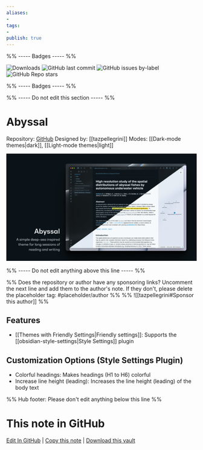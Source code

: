 ```yaml
---
aliases:
- 
tags: 
- 
publish: true
---
```


%% ----- Badges ----- %%

![Downloads](https://img.shields.io/badge/downloads-4848-573E7A?style=for-the-badge&logo=)
![GitHub last commit](https://img.shields.io/github/last-commit/tazpellegrini/abyssalobsidian?color=573E7A&label=last%20update&logo=github&style=for-the-badge)
![GitHub issues by-label](https://img.shields.io/github/issues/tazpellegrini/abyssalobsidian/help%20wanted?color=573E7A&logo=github&style=for-the-badge) 
![GitHub Repo stars](https://img.shields.io/github/stars/tazpellegrini/abyssalobsidian?color=573E7A&logo=github&style=for-the-badge)

%% ----- Badges ----- %%

%% ----- Do not edit this section ----- %%

# Abyssal

Repository: [GitHub](https://github.com/tazpellegrini/abyssalobsidian)
Designed by: [[tazpellegrini]]
Modes: [[Dark-mode themes|dark]], [[Light-mode themes|light]]



![screenshot](https://github.com/tazpellegrini/abyssalobsidian/raw/HEAD/abyssal-thumbnail.png)

%% ----- Do not edit anything above this line ----- %% 

%% Does the repository or author have any sponsoring links? Uncomment the next line and add them to the author's note. If they don't, please delete the placeholder tag: #placeholder/author %%
%% ![[tazpellegrini#Sponsor this author]] %%


## Features

- [[Themes with Friendly Settings|Friendly settings]]: Supports the [[obsidian-style-settings|Style Settings]] plugin

## Customization Options (Style Settings Plugin) 
- Colorful headings: Makes headings (H1 to H6) colorful
- Increase line height (leading): Increases the line height (leading) of the body text


%% Hub footer: Please don't edit anything below this line %%

# This note in GitHub

<span class="git-footer">[Edit In GitHub](https://github.dev/obsidian-community/obsidian-hub/blob/main/02%20-%20Community%20Expansions/02.05%20All%20Community%20Expansions/Themes/Abyssal.md "git-hub-edit-note") | [Copy this note](https://raw.githubusercontent.com/obsidian-community/obsidian-hub/main/02%20-%20Community%20Expansions/02.05%20All%20Community%20Expansions/Themes/Abyssal.md "git-hub-copy-note") | [Download this vault](https://github.com/obsidian-community/obsidian-hub/archive/refs/heads/main.zip "git-hub-download-vault") </span>
